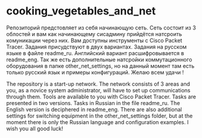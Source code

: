 # cooking_vegetables_and_net
Репозиторий предстовляет из себя начинающую сеть.
Сеть состоит из 3 облостей и вам как начинающему сисадмину прийдётся натсроить комуникации через них.
Вам доступны инструменты с Cisco Packet Tracer. Задания присудствуют в двух вариантах.
Задания на русском языке в файле readme_ru. Английский вариант расшифровывается в readme_eng. 
Так же есть дополнительные натсройки коммутационного оборудования в папке other_net_settings, но на данный момент там есть только русский язык и примеры конфигураций.
Желаю всем удачи !

The repository is a start-up network.
The network consists of 3 areas and you, as a novice system administrator, will have to set up communications through them.
Tools are available to you with Cisco Packet Tracer. Tasks are presented in two versions.
Tasks in Russian in the file readme_ru. The English version is deciphered in readme_eng. 
There are also additional settings for switching equipment in the other_net_settings folder, but at the moment there is only the Russian language and configuration examples.
I wish you all good luck!

